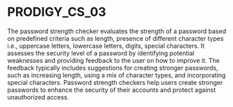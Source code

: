 # PRODIGY_CS_03
The password strength checker evaluates the strength of a password based on predefined criteria such as length, presence of different character types i.e., uppercase letters, lowercase letters, digits, special characters. It assesses the security level of a password by identifying potential weaknesses and providing feedback to the user on how to improve it. The feedback typically includes suggestions for creating stronger passwords, such as increasing length, using a mix of character types, and incorporating special characters. Password strength checkers help users create stronger passwords to enhance the security of their accounts and protect against unauthorized access.
